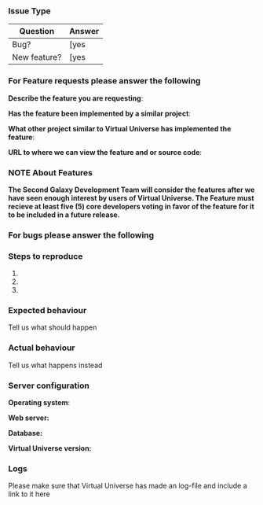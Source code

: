 ### Issue Type

| Question      | Answer
| ------------- | ---------
| Bug?          | [yes|no]
| New feature?  | [yes|no]

### For Feature requests please answer the following

**Describe the feature you are requesting**:


**Has the feature been implemented by a similar project**:


**What other project similar to Virtual Universe has implemented the feature**:


**URL to where we can view the feature and or source code**:


### NOTE About Features

**The Second Galaxy Development Team will consider the features after we have seen enough interest by users of Virtual Universe.  The Feature must recieve at least five (5) core developers voting in favor of the feature for it to be included in a future release.**

### For bugs please answer the following

### Steps to reproduce

1.
2.
3.

### Expected behaviour

Tell us what should happen

### Actual behaviour

Tell us what happens instead

### Server configuration

**Operating system**:

**Web server:**

**Database:**

**Virtual Universe version:**

### Logs

Please make sure that Virtual Universe has made an log-file and include a link to it here

